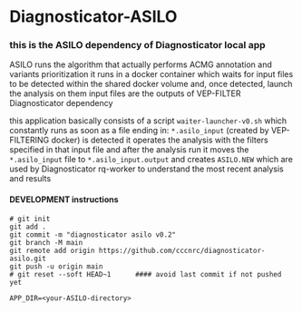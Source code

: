 # Diagnosticator-ASILO

### this is the ASILO dependency of Diagnosticator local app

ASILO runs the algorithm that actually performs ACMG annotation and variants prioritization
it runs in a docker container which waits for input files to be detected within the shared
docker volume and, once detected, launch the analysis on them
input files are the outputs of VEP-FILTER Diagnosticator dependency

this application basically consists of a script `waiter-launcher-v0.sh` which constantly runs
as soon as a file ending in: `*.asilo_input` (created by VEP-FILTERING docker)  is detected
it operates the analysis with the filters specified in that input file and after the analysis
run it moves the `*.asilo_input` file to `*.asilo_input.output` and creates `ASILO.NEW`
which are used by Diagnosticator rq-worker to understand the most recent analysis and results

#### DEVELOPMENT instructions
```
# git init
git add .
git commit -m "diagnosticator asilo v0.2"
git branch -M main
git remote add origin https://github.com/cccnrc/diagnosticator-asilo.git
git push -u origin main
# git reset --soft HEAD~1      #### avoid last commit if not pushed yet

APP_DIR=<your-ASILO-directory>
```
